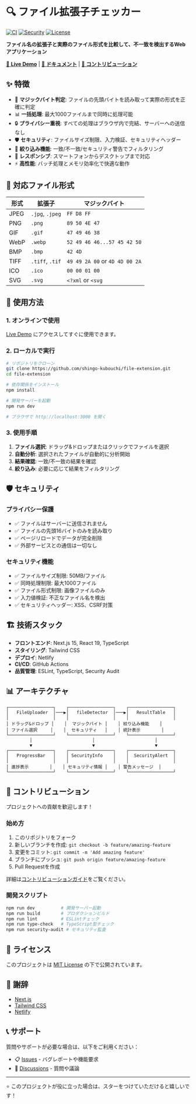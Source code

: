 # 🔍 ファイル拡張子チェッカー

[![CI](https://github.com/shingo-kubouchi/file-extension/actions/workflows/ci.yml/badge.svg)](https://github.com/shingo-kubouchi/file-extension/actions/workflows/ci.yml)
[![Security](https://img.shields.io/badge/security-verified-green.svg)](https://github.com/shingo-kubouchi/file-extension/security)
[![License](https://img.shields.io/badge/license-MIT-blue.svg)](LICENSE)

**ファイル名の拡張子と実際のファイル形式を比較して、不一致を検出するWebアプリケーション**

[📱 **Live Demo**](https://file-extension.netlify.app) | [📖 **ドキュメント**](docs/) | [🤝 **コントリビューション**](CONTRIBUTING.md)

## ✨ 特徴

- 🔎 **マジックバイト判定**: ファイルの先頭バイトを読み取って実際の形式を正確に判定
- 📊 **一括処理**: 最大1000ファイルまで同時に処理可能
- 🔒 **プライバシー重視**: すべての処理はブラウザ内で完結、サーバーへの送信なし
- 🛡️ **セキュリティ**: ファイルサイズ制限、入力検証、セキュリティヘッダー
- 🎯 **絞り込み機能**: 一致/不一致/セキュリティ警告でフィルタリング
- 📱 **レスポンシブ**: スマートフォンからデスクトップまで対応
- ⚡ **高性能**: バッチ処理とメモリ効率化で快適な動作

## 🎯 対応ファイル形式

| 形式 | 拡張子 | マジックバイト |
|------|--------|----------------|
| JPEG | `.jpg`, `.jpeg` | `FF D8 FF` |
| PNG | `.png` | `89 50 4E 47` |
| GIF | `.gif` | `47 49 46 38` |
| WebP | `.webp` | `52 49 46 46...57 45 42 50` |
| BMP | `.bmp` | `42 4D` |
| TIFF | `.tiff`, `.tif` | `49 49 2A 00` or `4D 4D 00 2A` |
| ICO | `.ico` | `00 00 01 00` |
| SVG | `.svg` | `<?xml` or `<svg` |

## 🚀 使用方法

### 1. オンラインで使用
[Live Demo](https://file-extension.netlify.app) にアクセスしてすぐに使用できます。

### 2. ローカルで実行
```bash
# リポジトリをクローン
git clone https://github.com/shingo-kubouchi/file-extension.git
cd file-extension

# 依存関係をインストール
npm install

# 開発サーバーを起動
npm run dev

# ブラウザで http://localhost:3000 を開く
```

### 3. 使用手順
1. **ファイル選択**: ドラッグ&ドロップまたはクリックでファイルを選択
2. **自動分析**: 選択されたファイルが自動的に分析開始
3. **結果確認**: 一致/不一致の結果を確認
4. **絞り込み**: 必要に応じて結果をフィルタリング

## 🛡️ セキュリティ

### プライバシー保護
- ✅ ファイルはサーバーに送信されません
- ✅ ファイルの先頭16バイトのみを読み取り
- ✅ ページリロードでデータが完全削除
- ✅ 外部サービスとの通信は一切なし

### セキュリティ機能
- ✅ ファイルサイズ制限: 50MB/ファイル
- ✅ 同時処理制限: 最大1000ファイル
- ✅ ファイル形式制限: 画像ファイルのみ
- ✅ 入力値検証: 不正なファイル名を検出
- ✅ セキュリティヘッダー: XSS、CSRF対策

## 🏗️ 技術スタック

- **フロントエンド**: Next.js 15, React 19, TypeScript
- **スタイリング**: Tailwind CSS
- **デプロイ**: Netlify
- **CI/CD**: GitHub Actions
- **品質管理**: ESLint, TypeScript, Security Audit

## 📊 アーキテクチャ

```
┌─────────────────┐    ┌─────────────────┐    ┌─────────────────┐
│   FileUploader  │───▶│   fileDetector  │───▶│   ResultTable   │
│                 │    │                 │    │                 │
│ ドラッグ&ドロップ │    │  マジックバイト │    │ 絞り込み機能    │
│ ファイル選択     │    │  セキュリティ   │    │ 統計表示        │
└─────────────────┘    └─────────────────┘    └─────────────────┘
         │                       │                       │
         ▼                       ▼                       ▼
┌─────────────────┐    ┌─────────────────┐    ┌─────────────────┐
│   ProgressBar   │    │ SecurityInfo    │    │  SecurityAlert  │
│                 │    │                 │    │                 │
│ 進捗表示        │    │ セキュリティ情報 │    │ 警告メッセージ  │
└─────────────────┘    └─────────────────┘    └─────────────────┘
```

## 🤝 コントリビューション

プロジェクトへの貢献を歓迎します！

### 始め方
1. このリポジトリをフォーク
2. 新しいブランチを作成: `git checkout -b feature/amazing-feature`
3. 変更をコミット: `git commit -m 'Add amazing feature'`
4. ブランチにプッシュ: `git push origin feature/amazing-feature`
5. Pull Requestを作成

詳細は[コントリビューションガイド](CONTRIBUTING.md)をご覧ください。

### 開発スクリプト
```bash
npm run dev          # 開発サーバー起動
npm run build        # プロダクションビルド
npm run lint         # ESLintチェック
npm run type-check   # TypeScript型チェック
npm run security-audit # セキュリティ監査
```

## 📄 ライセンス

このプロジェクトは [MIT License](LICENSE) の下で公開されています。

## 🙏 謝辞

- [Next.js](https://nextjs.org/) 
- [Tailwind CSS](https://tailwindcss.com/) 
- [Netlify](https://netlify.com/) 

## 📞 サポート

質問やサポートが必要な場合は、以下をご利用ください：

- 📋 [Issues](https://github.com/shingo-kubouchi/file-extension/issues) - バグレポートや機能要求
- 💬 [Discussions](https://github.com/shingo-kubouchi/file-extension/discussions) - 質問や議論

---

⭐ このプロジェクトが役に立った場合は、スターをつけていただけると嬉しいです！
